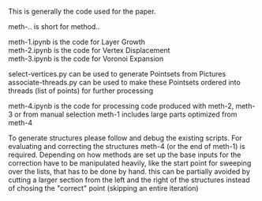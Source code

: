 This is generally the code used for the paper.

meth-.. is short for method..

meth-1.ipynb is the code for Layer Growth <br>
meth-2.ipynb is the code for Vertex Displacement <br>
meth-3.ipynb is the code for Voronoi Expansion <br>

select-vertices.py can be used to generate Pointsets from Pictures
associate-threads.py can be used to make these Pointsets ordered into threads (list of points) for further processing

meth-4.ipynb is the code for processing code produced with meth-2, meth-3 or from manual selection
meth-1 includes large parts optimized from meth-4

To generate structures please follow and debug the existing scripts.
For evaluating and correcting the structures meth-4 (or the end of meth-1) is required.
Depending on how methods are set up the base inputs for the correction have to be manipulated heavily, like the start point for sweeping over the lists, that has to be done by hand.
this can be partially avoided by cutting a larger section from the left and the right of the structures instead of chosing the "correct" point (skipping an entire iteration)
